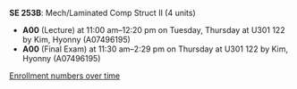 **SE 253B**: Mech/Laminated Comp Struct II (4 units)

- **A00** (Lecture) at 11:00 am–12:20 pm on Tuesday, Thursday at U301 122 by Kim, Hyonny (A07496195)
- **A00** (Final Exam) at 11:30 am–2:29 pm on Thursday at U301 122 by Kim, Hyonny (A07496195)

[Enrollment numbers over time](./SE253B.tsv)
